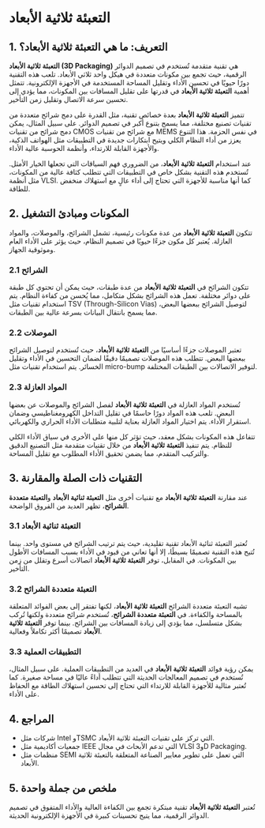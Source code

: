 # التعبئة ثلاثية الأبعاد

## 1. التعريف: ما هي **التعبئة ثلاثية الأبعاد**؟
**التعبئة ثلاثية الأبعاد (3D Packaging)** هي تقنية متقدمة تُستخدم في تصميم الدوائر الرقمية، حيث تجمع بين مكونات متعددة في هيكل واحد ثلاثي الأبعاد. تلعب هذه التقنية دورًا حيويًا في تحسين الأداء وتقليل المساحة المستخدمة في الأجهزة الإلكترونية. تتمثل أهمية **التعبئة ثلاثية الأبعاد** في قدرتها على تقليل المسافات بين المكونات، مما يؤدي إلى تحسين سرعة الاتصال وتقليل زمن التأخير. 

تتميز **التعبئة ثلاثية الأبعاد** بعدة خصائص تقنية، مثل القدرة على دمج شرائح متعددة من تقنيات تصنيع مختلفة، مما يسمح بتنوع أكبر في تصميم الدوائر. على سبيل المثال، يمكن دمج شرائح من تقنيات CMOS مع شرائح من تقنيات MEMS في نفس الحزمة. هذا التنوع يعزز من أداء النظام الكلي ويتيح ابتكارات جديدة في التطبيقات مثل الهواتف الذكية، والأجهزة القابلة للارتداء، وأنظمة الحوسبة عالية الأداء.

عند استخدام **التعبئة ثلاثية الأبعاد**، من الضروري فهم السياقات التي تجعلها الخيار الأمثل. تُستخدم هذه التقنية بشكل خاص في التطبيقات التي تتطلب كثافة عالية من المكونات، مثل أنظمة VLSI. كما أنها مناسبة للأجهزة التي تحتاج إلى أداء عالٍ مع استهلاك منخفض للطاقة. 

## 2. المكونات ومبادئ التشغيل
تتكون **التعبئة ثلاثية الأبعاد** من عدة مكونات رئيسية، تشمل الشرائح، والموصلات، والمواد العازلة. يُعتبر كل مكون جزءًا حيويًا في تصميم النظام، حيث يؤثر على الأداء العام وموثوقية الجهاز. 

### 2.1 الشرائح
تتكون الشرائح في **التعبئة ثلاثية الأبعاد** من عدة طبقات، حيث يمكن أن تحتوي كل طبقة على دوائر مختلفة. تعمل هذه الشرائح بشكل متكامل، مما يُحسن من كفاءة النظام. يتم استخدام تقنيات مثل TSV (Through-Silicon Vias) لتوصيل الشرائح ببعضها البعض، مما يسمح بانتقال البيانات بسرعة عالية بين الطبقات.

### 2.2 الموصلات
تعتبر الموصلات جزءًا أساسيًا من **التعبئة ثلاثية الأبعاد**، حيث تُستخدم لتوصيل الشرائح ببعضها البعض. تتطلب هذه الموصلات تصميمًا دقيقًا لضمان التحسين في الأداء وتقليل الخسائر. يتم استخدام تقنيات مثل micro-bump لتوفير الاتصالات بين الطبقات المختلفة.

### 2.3 المواد العازلة
تُستخدم المواد العازلة في **التعبئة ثلاثية الأبعاد** لفصل الشرائح والموصلات عن بعضها البعض. تلعب هذه المواد دورًا حاسمًا في تقليل التداخل الكهرومغناطيسي وضمان استقرار الأداء. يتم اختيار المواد العازلة بعناية لتلبية متطلبات الأداء الحراري والكهربائي.

تتفاعل هذه المكونات بشكل معقد، حيث تؤثر كل منها على الأخرى في سياق الأداء الكلي للنظام. يتم تنفيذ **التعبئة ثلاثية الأبعاد** من خلال تقنيات متقدمة مثل التصنيع الدقيق والتركيب المتقدم، مما يضمن تحقيق الأداء المطلوب مع تقليل المساحة.

## 3. التقنيات ذات الصلة والمقارنة
عند مقارنة **التعبئة ثلاثية الأبعاد** مع تقنيات أخرى مثل **التعبئة ثنائية الأبعاد** و**التعبئة متعددة الشرائح**، تظهر العديد من الفروق الواضحة. 

### 3.1 التعبئة ثنائية الأبعاد
تُعتبر التعبئة ثنائية الأبعاد تقنية تقليدية، حيث يتم ترتيب الشرائح في مستوى واحد. بينما تُتيح هذه التقنية تصميمًا بسيطًا، إلا أنها تعاني من قيود في الأداء بسبب المسافات الأطول بين المكونات. في المقابل، توفر **التعبئة ثلاثية الأبعاد** اتصالات أسرع وتقلل من زمن التأخير.

### 3.2 التعبئة متعددة الشرائح
تشبه التعبئة متعددة الشرائح **التعبئة ثلاثية الأبعاد**، لكنها تفتقر إلى بعض الفوائد المتعلقة بالمساحة والكفاءة. في **التعبئة متعددة الشرائح**، تُستخدم شرائح متعددة ولكنها تُركب بشكل متسلسل، مما يؤدي إلى زيادة المسافات بين الشرائح. بينما توفر **التعبئة ثلاثية الأبعاد** تصميمًا أكثر تكاملاً وفعالية.

### 3.3 التطبيقات العملية
يمكن رؤية فوائد **التعبئة ثلاثية الأبعاد** في العديد من التطبيقات العملية. على سبيل المثال، تُستخدم في تصميم المعالجات الحديثة التي تتطلب أداءً عاليًا في مساحة صغيرة. كما تُعتبر مثالية للأجهزة القابلة للارتداء التي تحتاج إلى تحسين استهلاك الطاقة مع الحفاظ على الأداء.

## 4. المراجع
- شركات مثل Intel وTSMC التي تركز على تقنيات التعبئة ثلاثية الأبعاد.
- جمعيات أكاديمية مثل IEEE التي تدعم الأبحاث في مجال VLSI و3D Packaging.
- منظمات مثل SEMI التي تعمل على تطوير معايير الصناعة المتعلقة بالتعبئة ثلاثية الأبعاد.

## 5. ملخص من جملة واحدة
تُعتبر **التعبئة ثلاثية الأبعاد** تقنية مبتكرة تجمع بين الكفاءة العالية والأداء المتفوق في تصميم الدوائر الرقمية، مما يتيح تحسينات كبيرة في الأجهزة الإلكترونية الحديثة.